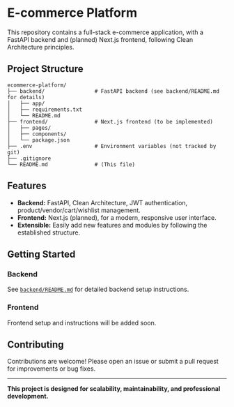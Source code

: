 # E-commerce Platform

This repository contains a full-stack e-commerce application, with a FastAPI backend and (planned) Next.js frontend, following Clean Architecture principles.

## Project Structure

```
ecommerce-platform/
├── backend/                # FastAPI backend (see backend/README.md for details)
│   ├── app/
│   ├── requirements.txt
│   └── README.md
├── frontend/               # Next.js frontend (to be implemented)
│   ├── pages/
│   ├── components/
│   └── package.json
├── .env                    # Environment variables (not tracked by git)
├── .gitignore
└── README.md               # (This file)
```

## Features

- **Backend:** FastAPI, Clean Architecture, JWT authentication, product/vendor/cart/wishlist management.
- **Frontend:** Next.js (planned), for a modern, responsive user interface.
- **Extensible:** Easily add new features and modules by following the established structure.

## Getting Started

### Backend

See [`backend/README.md`](backend/README.md) for detailed backend setup instructions.

### Frontend

Frontend setup and instructions will be added soon.

## Contributing

Contributions are welcome! Please open an issue or submit a pull request for improvements or bug fixes.

---

**This project is designed for scalability, maintainability, and professional development.**